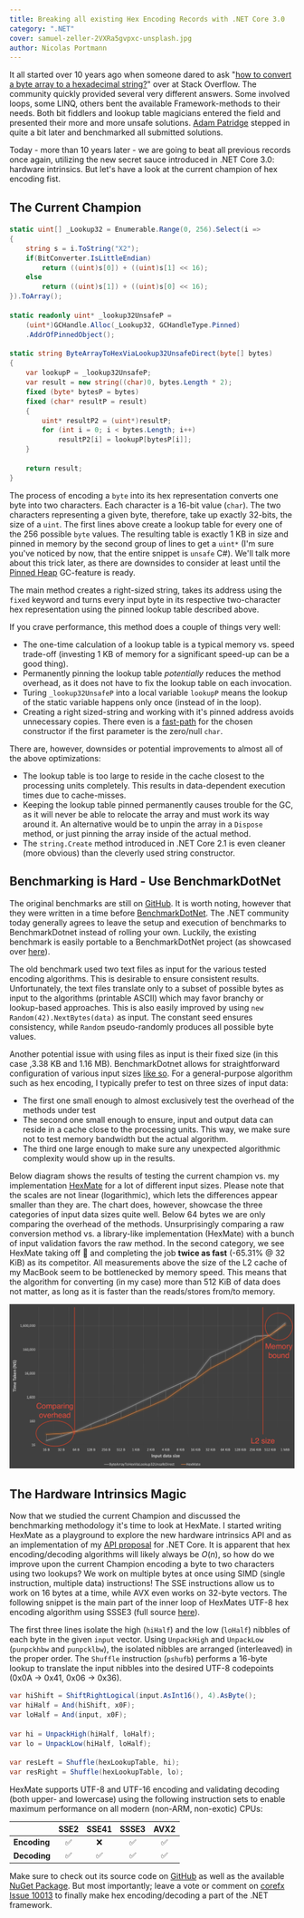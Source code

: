```yaml
---
title: Breaking all existing Hex Encoding Records with .NET Core 3.0
category: ".NET"
cover: samuel-zeller-2VXRa5gvpxc-unsplash.jpg
author: Nicolas Portmann
---
```


It all started over 10 years ago when someone dared to ask "[how to convert a byte array to a hexadecimal string?](https://stackoverflow.com/questions/311165/how-do-you-convert-a-byte-array-to-a-hexadecimal-string-and-vice-versa?answertab=oldest#tab-top "Question on StackOverflow")" over at Stack Overflow. The community quickly provided several very different answers. Some involved loops, some LINQ, others bent the available Framework-methods to their needs. Both bit fiddlers and lookup table magicians entered the field and presented their more and more unsafe solutions. [Adam Patridge](https://github.com/patridge "patridge - GitHub") stepped in quite a bit later and benchmarked all submitted solutions.

Today - more than 10 years later - we are going to beat all previous records once again, utilizing the new secret sauce introduced in .NET Core 3.0: hardware intrinsics. But let's have a look at the current champion of hex encoding fist.

## The Current Champion

```csharp
static uint[] _Lookup32 = Enumerable.Range(0, 256).Select(i => 
{
    string s = i.ToString("X2");
    if(BitConverter.IsLittleEndian)
        return ((uint)s[0]) + ((uint)s[1] << 16);
    else
        return ((uint)s[1]) + ((uint)s[0] << 16);
}).ToArray();

static readonly uint* _lookup32UnsafeP =
    (uint*)GCHandle.Alloc(_Lookup32, GCHandleType.Pinned)
    .AddrOfPinnedObject();

static string ByteArrayToHexViaLookup32UnsafeDirect(byte[] bytes)
{
    var lookupP = _lookup32UnsafeP;
    var result = new string((char)0, bytes.Length * 2);
    fixed (byte* bytesP = bytes)
    fixed (char* resultP = result)
    {
        uint* resultP2 = (uint*)resultP;
        for (int i = 0; i < bytes.Length; i++)
            resultP2[i] = lookupP[bytesP[i]];
    }

    return result;
}
```

The process of encoding a `byte` into its hex representation converts one byte into two characters. Each character is a 16-bit value (`char`). The two characters representing a given byte, therefore, take up exactly 32-bits, the size of a `uint`. The first lines above create a lookup table for every one of the 256 possible `byte` values. The resulting table is exactly 1 KB in size and pinned in memory by the second group of lines to get a `uint*` (I'm sure you've noticed by now, that the entire snippet is `unsafe` C#). We'll talk more about this trick later, as there are downsides to consider at least until the [Pinned Heap](https://github.com/dotnet/coreclr/blob/master/Documentation/design-docs/PinnedHeap.md "PinnedHeap.md - CoreCLR Documentation") GC-feature is ready.

The main method creates a right-sized string, takes its address using the `fixed` keyword and turns every input byte in its respective two-character hex representation using the pinned lookup table described above.

If you crave performance, this method does a couple of things very well:

* The one-time calculation of a lookup table is a typical memory vs. speed trade-off (investing 1 KB of memory for a significant speed-up can be a good thing).
* Permanently pinning the lookup table *potentially* reduces the method overhead, as it does not have to fix the lookup table on each invocation.
* Turing `_lookup32UnsafeP` into a local variable `lookupP` means the lookup of the static variable happens only once (instead of in the loop).
* Creating a right sized-string and working with it's pinned address avoids unnecessary copies. There even is a [fast-path](https://github.com/dotnet/coreclr/blob/5937becd8823312d6b2d490a4d977ec663def72d/src/System.Private.CoreLib/shared/System/String.cs#L280 "String.cs - CoreCLR - GitHub") for the chosen constructor if the first parameter is the zero/null `char`.

There are, however, downsides or potential improvements to almost all of the above optimizations:

* The lookup table is too large to reside in the cache closest to the processing units completely. This results in data-dependent execution times due to cache-misses.
* Keeping the lookup table pinned permanently causes trouble for the GC, as it will never be able to relocate the array and must work its way around it. An alternative would be to unpin the array in a `Dispose` method, or just pinning the array inside of the actual method.
* The `string.Create` method introduced in .NET Core 2.1 is even cleaner (more obvious) than the cleverly used string constructor.

## Benchmarking is Hard - Use BenchmarkDotNet

The original benchmarks are still on [GitHub](https://github.com/patridge/PerformanceStubs "PerformanceStubs - patridge - GitHub"). It is worth noting, however that they were written in a time before [BenchmarkDotNet](https://benchmarkdotnet.org/ "BenchmarkDotNet.org"). The .NET community today generally agrees to leave the setup and execution of benchmarks to BenchmarkDotnet instead of rolling your own. Luckily, the existing benchmark is easily portable to a BenchmarkDotNet project (as showcased over [here](https://github.com/tkp1n/HexMate/blob/blog/HexMate.Benchmarks/BlogBench.cs "BlogBench.cs - HexMate - GitHub")).

The old benchmark used two text files as input for the various tested encoding algorithms. This is desirable to ensure consistent results. Unfortunately, the text files translate only to a subset of possible bytes as input to the algorithms (printable ASCII) which may favor branchy or lookup-based approaches. This is also easily improved by using `new Random(42).NextBytes(data)` as input. The constant seed ensures consistency, while `Random` pseudo-randomly produces all possible byte values.

Another potential issue with using files as input is their fixed size (in this case ,3.38 KB and 1.16 MB). BenchmarkDotnet allows for straightforward configuration of various input sizes [like so](https://github.com/tkp1n/HexMate/blob/b7f7e89252d2cc8a03f65e32566fcb4ce4963ee5/HexMate.Benchmarks/BlogBench.cs#L16 "BlogBench.cs - HexMate - GitHub"). For a general-purpose algorithm such as hex encoding, I typically prefer to test on three sizes of input data:

* The first one small enough to almost exclusively test the overhead of the methods under test
* The second one small enough to ensure, input and output data can reside in a cache close to the processing units. This way, we make sure not to test memory bandwidth but the actual algorithm.
* The third one large enough to make sure any unexpected algorithmic complexity would show up in the results.

Below diagram shows the results of testing the current champion vs. my implementation [HexMate](https://github.com/tkp1n/HexMate "HexMate - GitHub") for a lot of different input sizes. Please note that the scales are not linear (logarithmic), which lets the differences appear smaller than they are. The chart does, however, showcase the three categories of input data sizes quite well. Below 64 bytes we are only comparing the overhead of the methods. Unsurprisingly comparing a raw conversion method vs. a library-like implementation (HexMate) with a bunch of input validation favors the raw method. In the second category, we see HexMate taking off 🚀 and completing the job **twice as fast** (-65.31% @ 32 KiB) as its competitor. All measurements above the size of the L2 cache of my MacBook seem to be bottlenecked by memory speed. This means that the algorithm for converting (in my case) more than 512 KiB of data does not matter, as long as it is faster than the reads/stores from/to memory.

![HexMate vs ByteArrayToHexViaLookup32UnsafeDirect](HexMate.png)

## The Hardware Intrinsics Magic

Now that we studied the current Champion and discussed the benchmarking methodology it's time to look at HexMate. I started writing HexMate as a playground to explore the new hardware intrinsics API and as an implementation of my [API proposal](https://github.com/dotnet/corefx/issues/10013#issuecomment-511112311 "Hex API Proposal - CoreFX - GitHub") for .NET Core. It is apparent that hex encoding/decoding algorithms will likely always be $O(n)$, so how do we improve upon the current Champion encoding a byte to two characters using two lookups? We work on multiple bytes at once using SIMD (single instruction, multiple data) instructions! The SSE instructions allow us to work on 16 bytes at a time, while AVX even works on 32-byte vectors. The following snippet is the main part of the inner loop of HexMates UTF-8 hex encoding algorithm using SSSE3 (full source [here](https://github.com/tkp1n/HexMate/blob/master/HexMate/Formatter/Utf8/Utf8HexFormatter.Ssse3.cs "Utf8HexFormatter.Ssse3.cs - HexMate - GitHub")).

The first three lines isolate the high (`hiHalf`) and the low (`loHalf`) nibbles of each byte in the given `input` vector. Using `UnpackHigh` and `UnpackLow` (`punpckhbw` and `punpcklbw`), the isolated nibbles are arranged (interleaved) in the proper order. The `Shuffle` instruction (`pshufb`) performs a 16-byte lookup to translate the input nibbles into the desired UTF-8 codepoints (0x0A -> 0x41, 0x06 -> 0x36).

```csharp
var hiShift = ShiftRightLogical(input.AsInt16(), 4).AsByte();
var hiHalf = And(hiShift, x0F);
var loHalf = And(input, x0F);

var hi = UnpackHigh(hiHalf, loHalf);
var lo = UnpackLow(hiHalf, loHalf);

var resLeft = Shuffle(hexLookupTable, hi);
var resRight = Shuffle(hexLookupTable, lo);
```

HexMate supports UTF-8 and UTF-16 encoding and validating decoding (both upper- and lowercase) using the following instruction sets to enable maximum performance on all modern (non-ARM, non-exotic) CPUs:

|              | **SSE2** | **SSE41** | **SSSE3** | **AVX2** |
|--------------|:--------:|:---------:|:---------:|:--------:|
| **Encoding** |     ✅    |     ❌      |     ✅     |     ✅    |
| **Decoding** |     ✅    |     ✅     |     ✅     |     ✅    |

Make sure to check out its source code on [GitHub](https://github.com/tkp1n/HexMate "HexMate - GitHub") as well as the available [NuGet Package](https://www.nuget.org/packages/HexMate/ "HexMate - NuGet"). But most importantly; leave a vote or comment on [corefx Issue 10013](https://github.com/dotnet/corefx/issues/10013 "Issue #10013 - CoreFX - GitHub") to finally make hex encoding/decoding a part of the .NET framework.
